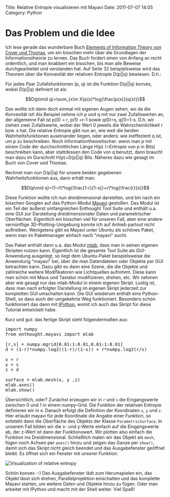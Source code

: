 Title: Relative Entropie visualisieren mit Mayavi
Date: 2011-07-07 14:05
Category: Python

<script type="text/javascript"
  src="http://cdn.mathjax.org/mathjax/latest/MathJax.js?config=TeX-AMS-MML_HTMLorMML">
</script>

# Das Problem und die Idee

Ich lese gerade das wunderbare Buch <a href="http://www.amazon.de/gp/product/0596528124/ref=as_li_qf_sp_asin_il_tl?ie=UTF8&tag=jsusde-21&linkCode=as2&camp=1638&creative=6742&creativeASIN=0471241954">Elements of Information Theory von Cover und Thomas</a>, um ein bisschen mehr über die Grundlagen der Informationstheorie zu lernen. Das Buch fordert einen von Anfang an recht ordentlich, und man knabbert ein bisschen, bis man alle Beweise durchgearbeitet und verstanden hat. Auf Seite 32 beispielsweise wird das Theorem über die Konvexität der relativen Entropie D(p||q) bewiesen. D.h.:

Für jedes Paar Zufallsfunktionen (p, q) ist die Funktion D(p||q) konvex, wobei D(p||q) definiert ist als:

$$D(p\mid q)=\sum_{x\in X}p(x)*log{\frac{p(x)}{q(x)}}$$

Das wollte ich dann doch einmal mit eigenen Augen sehen, wo da die Konvexität ist! Als Beispiel nehme ich p und q mit nur zwei Zufallswerten an, der allgemeine Fall ist p(0) = r, p(1) =r-1 sowie q(0)=s, q(1)=1-s. D.h. wir ziehen zwei Zufallswerte, wobei der Wert 0 jeweils die Wahrscheinlichkeit r bzw. s hat. Die relative Entropie gibt nun an, wie weit die beiden Wahrheitsfunktionen auseinander liegen, oder anders: wie ineffezient q ist, um p zu beschreiben. Noch informationtheoretischer: wenn man p mit einem Code der durchschnittlichen Länge H(p) (=Entropie von p in Bits) beschreiben kann, aber stattdessen den Code von q benutzt, dann braucht man dazu im Durschnitt H(p)+D(p||q) Bits. Näheres dazu wie gesagt im Buch von Cover und Thomas.

Rechnet man nun D(p||q) für unsere beiden gegebenen Wahrheitsfunktionen aus, dann erhält man:

$$D(p\mid q)=(1-r)\*log{\frac{1-r}{1-s}}+r\*log{\frac{r}{s}}$$

Diese Funktion wollte ich nun dreidimensional darstellen, und bin nach ein bisschen Googlen auf das Python-Modul <a href="http://code.enthought.com/projects/mayavi/">Mayavi</a> gestoßen. Das Modul ist ein Teil der äußerst umfangreichen Enthought Tool Suite und enthält u.a. eine GUI zur Darstellung dreidimensionaler Daten und parametrischer Oberflächen. Eigentlich ein bisschen viel für unseren Fall, aber eine andere vernünftige 3D-Plotting-Umgebung konnte ich auf Anhieb partout nicht auftreiben. Wenigstens gibt es Mayavi unter Ubuntu als schönes Paket, wenn man im Paketmanager einfach nach "mayavi" sucht.

Das Paket enthält dann u.a. das Modul <a href="http://code.enthought.com/projects/mayavi/docs/development/html/mayavi/mlab.html">mlab</a>, dass man in seinen eigenen Skripten nutzen kann. Eigentlich ist die gesamte Tool Suite als GUI-Anwendung ausgelegt, so liegt dem Ubuntu-Paket beispielsweise die Anwendung "mayavi" bei, über die man Datendateien oder Objekte per GUI betrachten kann. Dazu gibt es dann eine Szene, die die Objekte und zahlreiche weitere Modifikatoren wie Lichtquellen aufnimmt. Diese kann man schön mit Maus und Tastatur modifizieren, drehen, etc. Wir nehmen aber wie gesagt nur das mlab-Modul in einem eigenen Skript. Lustig ist, dass man nach erfolgter Darstellung im eigenen Skript jederzeit zur kompletten GUI umschalten kann. Die GUI wiederum enthält eine Python-Shell, so dass auch der umgekehrte Weg funktioniert. Besonders schön funktioniert das dann mit <a href="http://ipython.scipy.org">IPython</a>, womit ich auch das Skript für diese Tutorial entwickelt habe.

Kurz und gut: das fertige Skript sieht folgendermaßen aus:

<pre class="brush: python;">
import numpy
from enthought.mayavi import mlab

[r,s] = numpy.mgrid[0.01:1:0.01,0.01:1:0.01]
d = (1-r)*numpy.log2((1-r)/(1-s)) + r*numpy.log2(r/s)

x = r
y = s
z = d

surface = mlab.mesh(x, y ,z)
mlab.axes()
mlab.show()
</pre>

Übersichtlich, oder? Zunächst erzeugen wir in `r` und `s` die Eingangswerte zwischen 0 und 1 in einem numpy-Grid. Die Funktion der relativen Entropie definieren wir in `d`. Danach erfolgt die Definition der Koordinaten `x`, `y` und `z`. Hier erlaubt mayavi für jede Koordinate die Angabe einer Funktion, so entsteht dann die Oberfläche des Objekts der Klasse `ParametricSurface`. In unserem Fall bilden wir die x- und y-Werte einfach auf die Eingangswerte ab, der z-Wert ist dann der Funktionswert. Wir plotten also einfach die Funktion ins Dreidimensional. Schließlich malen wir das Objekt als `mesh`, fügen noch Achsen per `axes()` hinzu und zeigen das Ganze per `show()`, damit sich das Skript nicht gleich beendet und das Ausgabefenster geöffnet bleibt. Es öffnet sich ein Fenster mit unserer Funktion:

![Visualization of relative entropy](|filename|../tutorials/relative_entropy.png)

Schön konvex :-) Das Ausgabefenster lädt zum Herumspielen ein, das Objekt lässt sich drehen, Parallelprojektion einschalten und das komplette Mayavi starten, um weitere Daten und Objekte hinzu zu fügen. Oder man arbeitet mit IPython und macht mit der Shell weiter. Viel Spaß!
